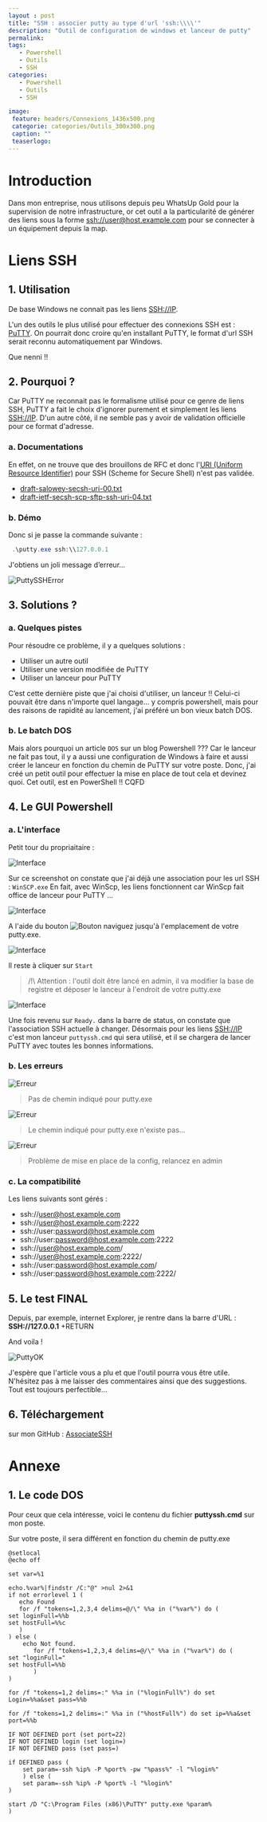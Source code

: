 ```yaml
---
layout : post
title: "SSH : associer putty au type d'url 'ssh:\\\\'"
description: "Outil de configuration de windows et lanceur de putty"
permalink:
tags:
   - Powershell
   - Outils
   - SSH
categories:
   - Powershell
   - Outils
   - SSH

image:
 feature: headers/Connexions_1436x500.png
 categorie: categories/Outils_300x300.png
 caption: ""
 teaserlogo:
---
```


# Introduction

Dans mon entreprise, nous utilisons depuis peu WhatsUp Gold pour la supervision de notre infrastructure, or cet outil a la particularité de générer des liens sous la forme <a href='ssh://user@host.example.com' target = '_blank'>ssh://user@host.example.com</a> pour se connecter à un équipement depuis la map.

# Liens SSH

## 1. Utilisation
De base Windows ne connait pas les liens <a href='SSH://IP' target = '_blank'>SSH://IP</a>.

L'un des outils le plus utilisé pour effectuer des connexions SSH est : <a href='https://www.putty.org/' target = '_blank'>PuTTY</a>. On pourrait donc croire qu'en installant PuTTY, le format d'url SSH serait reconnu automatiquement par Windows.

Que nenni !!

## 2. Pourquoi ?
Car PuTTY ne reconnait pas le formalisme utilisé pour ce genre de liens SSH, PuTTY a fait le choix d'ignorer purement et simplement les liens <a href='SSH:\\IP' target = '_blank'>SSH://IP</a>. 
D'un autre côté, il ne semble pas y avoir de validation officielle pour ce format d'adresse.

### a. Documentations
En effet, on ne trouve que des brouillons de RFC et donc l'<a href='https://fr.wikipedia.org/wiki/Uniform_Resource_Identifier' target = '_blank'>URI (Uniform Resource Identifier)</a> pour SSH (Scheme for Secure Shell) n'est pas validée.

- <a href='https://tools.ietf.org/html/draft-ietf-secsh-scp-sftp-ssh-uri-04' target = '_blank'>draft-salowey-secsh-uri-00.txt</a> 
- <a href='https://tools.ietf.org/id/draft-salowey-secsh-uri-00.html' target = '_blank'>draft-ietf-secsh-scp-sftp-ssh-uri-04.txt</a>

### b. Démo
Donc si je passe la commande suivante : 
```powershell
 .\putty.exe ssh:\\127.0.0.1
```
J'obtiens un joli message d’erreur...

![PuttySSHError](/images/articles/2018-05-01-AssociateSSH/ssherror.png)

## 3. Solutions ?
### a. Quelques pistes

Pour résoudre ce problème, il y a quelques solutions :
- Utiliser un autre outil
- Utiliser une version modifiée de PuTTY
- Utiliser un lanceur pour PuTTY

C’est cette dernière piste que j'ai choisi d'utiliser, un lanceur !! Celui-ci pouvait être dans n'importe quel langage... y compris powershell, mais pour des raisons de rapidité au lancement, j'ai préféré un bon vieux batch DOS.

### b. Le batch DOS

Mais alors pourquoi un article `DOS` sur un blog Powershell ??? Car le lanceur ne fait pas tout, il y a aussi une configuration de Windows à faire et aussi créer le lanceur en fonction du chemin de PuTTY sur votre poste. Donc, j'ai créé un petit outil pour effectuer la mise en place de tout cela et devinez quoi. Cet outil, est en PowerShell !! CQFD

## 4. Le GUI Powershell
### a. L'interface
Petit tour du propriaitaire :

![Interface](/images/articles/2018-05-01-AssociateSSH/OutilInterface.png)

Sur ce screenshot on constate que j'ai déjà une association pour les url SSH : `WinSCP.exe`
En fait, avec WinScp, les liens fonctionnent car WinScp fait office de lanceur pour PuTTY ...

![Interface](/images/articles/2018-05-01-AssociateSSH/OutilInterface1.png)

A l'aide du bouton ![Bouton](/images/articles/2018-05-01-AssociateSSH/OutilInterface2Bouton.png) naviguez jusqu'à l'emplacement de votre putty.exe.

![Interface](/images/articles/2018-05-01-AssociateSSH/OutilInterface2.png)

Il reste à cliquer sur `Start`

>/!\ Attention : l'outil doit être lancé en admin, il va modifier la base de registre et déposer le lanceur à l'endroit de votre putty.exe

![Interface](/images/articles/2018-05-01-AssociateSSH/OutilInterface3.png)

Une fois revenu sur `Ready.` dans la barre de status, on constate que l'association SSH actuelle à changer. Désormais pour les liens <a href='SSH://IP' target = '_blank'>SSH://IP</a> c'est mon lanceur `puttyssh.cmd` qui sera utilisé, et il se chargera de lancer PuTTY avec toutes les bonnes informations.

### b. Les erreurs
![Erreur](/images/articles/2018-05-01-AssociateSSH/OutilError2.png)

>Pas de chemin indiqué pour putty.exe

![Erreur](/images/articles/2018-05-01-AssociateSSH/OutilError3.png)

>Le chemin indiqué pour putty.exe n'existe pas...

![Erreur](/images/articles/2018-05-01-AssociateSSH/OutilError1.png)

>Problème de mise en place de la config, relancez en admin


### c. La compatibilité

Les liens suivants sont gérés :
- ssh://user@host.example.com
- ssh://user@host.example.com:2222
- ssh://user:password@host.example.com
- ssh://user:password@host.example.com:2222
- ssh://user@host.example.com/
- ssh://user@host.example.com:2222/
- ssh://user:password@host.example.com/
- ssh://user:password@host.example.com:2222/

## 5. Le test FINAL
Depuis, par exemple, internet Explorer, je rentre dans la barre d'URL : **SSH://127.0.0.1** +RETURN

And voila ! 

![PuttyOK](/images/articles/2018-05-01-AssociateSSH/PuttyOK.png)

J'espère que l'article vous a plu et que l'outil pourra vous être utile. N'hésitez pas à me laisser des commentaires ainsi que des suggestions. Tout est toujours perfectible...

## 6. Téléchargement

sur mon GitHub : <a href='https://github.com/christophekumor/AssociateSSH' target = '_blank'>AssociateSSH</a>

# Annexe
## 1. Le code DOS
Pour ceux que cela intéresse, voici le contenu du fichier **puttyssh.cmd** sur mon poste. 

Sur votre poste, il sera différent en fonction du chemin de putty.exe

```batchfile
@setlocal
@echo off 

set var=%1

echo.%var%|findstr /C:"@" >nul 2>&1
if not errorlevel 1 (
   echo Found
   for /f "tokens=1,2,3,4 delims=@/\" %%a in ("%var%") do (
set loginFull=%%b
set hostFull=%%c
   )
) else (
    echo Not found.
       for /f "tokens=1,2,3,4 delims=@/\" %%a in ("%var%") do (
set "loginFull="
set hostFull=%%b
       )
)

for /f "tokens=1,2 delims=:" %%a in ("%loginFull%") do set Login=%%a&set pass=%%b

for /f "tokens=1,2 delims=:" %%a in ("%hostFull%") do set ip=%%a&set port=%%b

IF NOT DEFINED port (set port=22)
IF NOT DEFINED login (set login=)
IF NOT DEFINED pass (set pass=)

if DEFINED pass ( 
    set param=-ssh %ip% -P %port% -pw "%pass%" -l "%login%" 
    ) else (
    set param=-ssh %ip% -P %port% -l "%login%" 
)

start /D "C:\Program Files (x86)\PuTTY" putty.exe %param%
)

```




